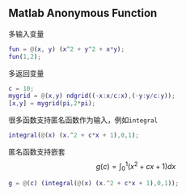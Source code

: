 ## Matlab Anonymous Function
多输入变量
```matlab
fun = @(x, y) (x^2 + y^2 + x*y);
fun(1,2);
```
多返回变量
```matlab
c = 10;
mygrid = @(x,y) ndgrid((-x:x/c:x),(-y:y/c:y));
[x,y] = mygrid(pi,2*pi);
```
很多函数支持匿名函数作为输入，例如`integral`  
```matlab
integral(@(x) (x.^2 + c*x + 1),0,1);
```
匿名函数支持嵌套
$$
g(c)=\int_{0}^{1}\left(x^{2}+c x+1\right) d x
$$
```matlab
g = @(c) (integral(@(x) (x.^2 + c*x + 1),0,1));
```
